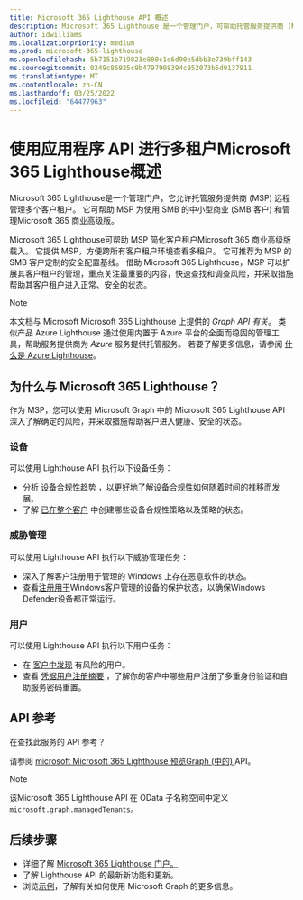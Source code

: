 ```yaml
---
title: Microsoft 365 Lighthouse API 概述
description: Microsoft 365 Lighthouse 是一个管理门户，可帮助托管服务提供商 (MSP) 为使用 Microsoft 365 商业高级版 的中小型商业 (SMB) 客户大规模保护和管理设备、数据和用户。
author: idwilliams
ms.localizationpriority: medium
ms.prod: microsoft-365-lighthouse
ms.openlocfilehash: 5b7151b719823e880c1e6d90e5dbb3e739bff143
ms.sourcegitcommit: 0249c86925c9b4797908394c952073b5d9137911
ms.translationtype: MT
ms.contentlocale: zh-CN
ms.lasthandoff: 03/25/2022
ms.locfileid: "64477963"
---
```

# <a name="overview-for-multi-tenant-management-using-the-microsoft-365-lighthouse-api"></a>使用应用程序 API 进行多租户Microsoft 365 Lighthouse概述

Microsoft 365 Lighthouse是一个管理门户，它允许托管服务提供商 (MSP) 远程管理多个客户租户。 它可帮助 MSP 为使用 SMB 的中小型商业 (SMB 客户) 和管理Microsoft 365 商业高级版。

Microsoft 365 Lighthouse可帮助 MSP 简化客户租户Microsoft 365 商业高级版载入。 它提供 MSP，方便跨所有客户租户环境查看多租户。 它可推荐为 MSP 的 SMB 客户定制的安全配置基线。 借助 Microsoft 365 Lighthouse，MSP 可以扩展其客户租户的管理，重点关注最重要的内容，快速查找和调查风险，并采取措施帮助其客户租户进入正常、安全的状态。

> [!NOTE]  
> 本文档与 Microsoft Microsoft 365 Lighthouse 上提供的 _Graph API 有关_。 类似产品 Azure Lighthouse 通过使用内置于 Azure 平台的全面而稳固的管理工具，帮助服务提供商为 _Azure_ 服务提供托管服务。 若要了解更多信息，请参阅 [什么是 Azure Lighthouse](/azure/lighthouse/overview)。

## <a name="why-integrate-with-microsoft-365-lighthouse"></a>为什么与 Microsoft 365 Lighthouse？

作为 MSP，您可以使用 Microsoft Graph 中的 Microsoft 365 Lighthouse API 深入了解确定的风险，并采取措施帮助客户进入健康、安全的状态。

### <a name="devices"></a>设备

可以使用 Lighthouse API 执行以下设备任务：

- 分析 [设备合规性趋势](/graph/api/resources/managedtenants-manageddevicecompliancetrend?view=graph-rest-beta&preserve-view=true) ，以更好地了解设备合规性如何随着时间的推移而发展。
- 了解 [已在整个客户](/graph/api/resources/managedtenants-manageddevicecompliance) 中创建哪些设备合规性策略以及策略的状态。

### <a name="threat-management"></a>威胁管理

可以使用 Lighthouse API 执行以下威胁管理任务：

- 深入了解客户注册用于管理的 Windows [](/graph/api/resources/managedtenants-windowsdevicemalwarestate) 上存在恶意软件的状态。
- 查看[注册用于](/graph/api/resources/managedtenants-windowsprotectionstate?view=graph-rest-beta&preserve-view=true)Windows客户管理的设备的保护状态，以确保Windows Defender设备都正常运行。

### <a name="users"></a>用户

可以使用 Lighthouse API 执行以下用户任务：

- 在 [客户中发现](/graph/api/resources/riskyuser) 有风险的用户。
- 查看 [凭据用户注册摘要](/graph/api/resources/managedtenants-credentialuserregistrationssummary?view=graph-rest-beta&preserve-view=true) ，了解你的客户中哪些用户注册了多重身份验证和自助服务密码重置。

## <a name="api-reference"></a>API 参考

在查找此服务的 API 参考？

请参阅 [microsoft Microsoft 365 Lighthouse 预览Graph (中的) ](/graph/api/resources/managedtenants-managedtenant?view=graph-rest-beta&preserve-view=true)API。

> [!NOTE]
> 该Microsoft 365 Lighthouse API 在 OData 子名称空间中定义`microsoft.graph.managedTenants`。


## <a name="next-steps"></a>后续步骤

- 详细了解 [Microsoft 365 Lighthouse 门户。](/microsoft-365/lighthouse/m365-lighthouse-overview?view=o365-worldwide&preserve-view=true)
- 了解 Lighthouse API [](/graph/whats-new-overview) 的最新新功能和更新。
- 浏览[示例](https://developer.microsoft.com/graph/graph/examples)，了解有关如何使用 Microsoft Graph 的更多信息。
